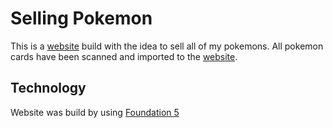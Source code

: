 # Selling Pokemon

This is a [website](https://adamhemzal.github.io/pokemon-mart/) build with the idea to sell all of my pokemons. All pokemon cards have been scanned and imported to the [website](https://adamhemzal.github.io/pokemon-mart/).

## Technology
Website was build by using [Foundation 5](https://get.foundation/)
